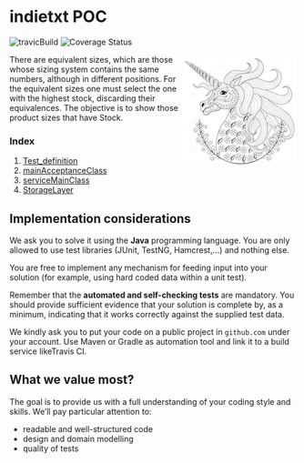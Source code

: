 # indietxt POC

![travicBuild](https://travis-ci.org/pjgg/indietxt.svg?branch=master "build status")
![Coverage Status](https://coveralls.io/repos/github/pjgg/indietxt/badge.svg?branch=master "https://coveralls.io/github/pjgg/indietxt?branch=master")

<img align="right" src="https://github.com/pjgg/indietxt/blob/master/logo.png">

  There are equivalent sizes, which are those whose sizing system contains the same numbers, although in different positions. For the equivalent sizes one must select the one with the highest stock, discarding their equivalences. The objective is to show those product sizes that have Stock.


### Index 

1. [Test_definition](https://github.com/pjgg/indietxt/blob/master/src/acceptance-test/resources/features/ExerciseAcceptance.feature "Test definition")
2. [mainAcceptanceClass](https://github.com/pjgg/indietxt/blob/master/src/acceptance-test/java/RunCukesTest.java "Main acceptance test class")
3. [serviceMainClass](https://github.com/pjgg/indietxt/blob/master/src/main/java/org/indietxt/service/impl/StockManagerReferenceImpl.java "Service main class")
4. [StorageLayer](https://github.com/pjgg/indietxt/blob/master/src/main/java/org/indietxt/storage/AbstractDAO.java "Storage main class")

## Implementation considerations

We ask you to solve it using the **Java** programming language. You are only allowed to use test libraries (JUnit, TestNG, Hamcrest,...) and nothing else.

You are free to implement any mechanism for feeding input into your solution (for example, using hard coded data within a unit test).

Remember that the **automated and self-checking tests** are mandatory. You should provide sufficient evidence that your solution is complete by, as a minimum, indicating that it works correctly against the supplied test data.

We kindly ask you to put your code on a public project in `github.com` under your account. Use Maven or Gradle as automation tool and link it to a build service likeTravis CI.  

## What we value most?

The goal is to provide us with a full understanding of your coding style and skills. We’ll pay particular attention to:

* readable and well-structured code
* design and domain modelling
* quality of tests